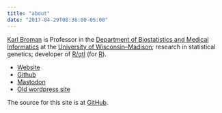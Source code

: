 ```yaml
---
title: "about"
date: "2017-04-29T08:36:00-05:00"
---
```


[Karl Broman](https://kbroman.org) is Professor in the
[Department of Biostatistics and Medical Informatics](https://www.biostat.wisc.edu)
at the [University of Wisconsin&ndash;Madison](https://www.wisc.edu);
research in statistical genetics; developer of
[R/qtl](http://rqtl.org) (for [R](https://www.r-project.org)).

 - [Website](https://kbroman.org)
 - [Github](https://github.com/kbroman)
 - <a rel="me" href="https://fosstodon.org/@kbroman">Mastodon</a>
 - [Old wordpress site](https://kbroman.wordpress.com)

The source for this site is at [GitHub](https://github.com/kbroman/blog).
